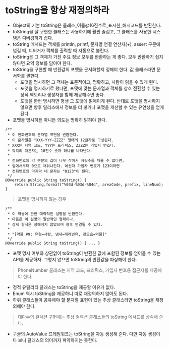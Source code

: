 # toString을 항상 재정의하라

* Object의 기본 toString은 클래스_이름@16진수로_표시한_해시코드를 반환한다.
* toString을 잘 구현한 클래스는 사용하기에 훨씬 즐겁고, 그 클래스를 사용한 시스템은 디버깅하기 쉽다.
* toString 메서드는 객체를 println, printf, 문자열 연결 연산자(+), assert 구문에 넘길 때, 디버거가 객체를 출력할 때 자동으로 불린다.
* toString은 그 객체가 가진 주요 정보 모두를 반환하는 게 좋다. 모두 반환하기 쉽지 않다면 요약 정보를 담아야 한다.
* toString을 구현할 때 반환값의 포맷을 문서화할지 정해야 한다. 값 클래스라면 문서화를 권한다.
  * 포맷을 명시하면 그 객체는 표준적이고, 명확하고, 사람이 읽을 수 있게 된다.
  * 포맷을 명시하기로 했다면, 포맷에 맞는 문자열과 객체를 상호 전환할 수 있는 정적 팩토리나 생성자를 함께 제공해주면 좋다.
  * 포맷을 한번 명시하면 평생 그 포맷에 얽매이게 된다. 반대로 포맷을 명시하지 않으면 향후 릴리스에서 정보를 더 넣거나 포맷을 개선할 수 있는 유연성을 얻게 된다.
* 포맷을 명시하든 아니든 의도는 명확히 밝혀야 한다.

```
/**
 * 이 전화번호의 문자열 표현을 반환한다.
 * 이 문자열은 "XXX-YYY-ZZZZ" 형태의 12글자로 구성된다.
 * XXX는 지역 코드, YYY는 프리픽스, ZZZZ는 가입자 번호다.
 * 각각의 대문자는 10진수 숫자 하나를 나타낸다.
 * 
 * 전화번호의 각 부분의 값이 너무 작아서 자릿수를 채울 수 없다면,
 * 앞에서부터 0으로 채워나간다. 예컨대 가입자 번호가 123이라면
 * 전화번호의 마지막 네 문자는 "0123"이 된다.
 */
@Override public String toString() {
    return String.format("%03d-%03d-%04d", areaCode, prefix, lineNum);
}
```

> 포맷을 명시하지 않는 경우

```
/**
 * 이 약물에 관한 대략적인 설명을 반환한다.
 * 다음은 이 설명의 일반적인 형태이나, 
 * 상세 형식은 정해지지 않았으며 향후 변경될 수 있다.
 *
 * "[약물 #9: 유형=사랑, 냄새=테레빈유, 겉모습=먹물]"
 */
@Override public String toString() { ... }
```

* 포맷 명시 여부와 상관없이 toString이 반환한 값에 포함된 정보를 얻어올 수 있는 API를 제공하자. 그렇지 않으면 toString의 반환값을 파싱해야 한다.
> PhoneNumber 클래스는 지역 코드, 프리픽스, 가입자 번호용 접근자를 제공해야 한다.

* 정적 유틸리티 클래스는 toString을 제공할 이유가 없다.
* Enum 역시 toString을 제공하니 따로 재정의하지 않아도 된다.
* 하위 클래스들이 공유해야 할 문자열 표현이 있는 추상 클래스라면 toString을 재정의해야 한다.
> 대다수의 컬렉션 구현체는 추상 컬렉션 클래스들의 toString 메서드를 상속해 쓴다.

* 구글의 AutoValue 프레임워크는 toString을 자동 생성해 준다. 다만 자동 생성이다 보니 클래스의 의미까지 파악하지는 못한다.
